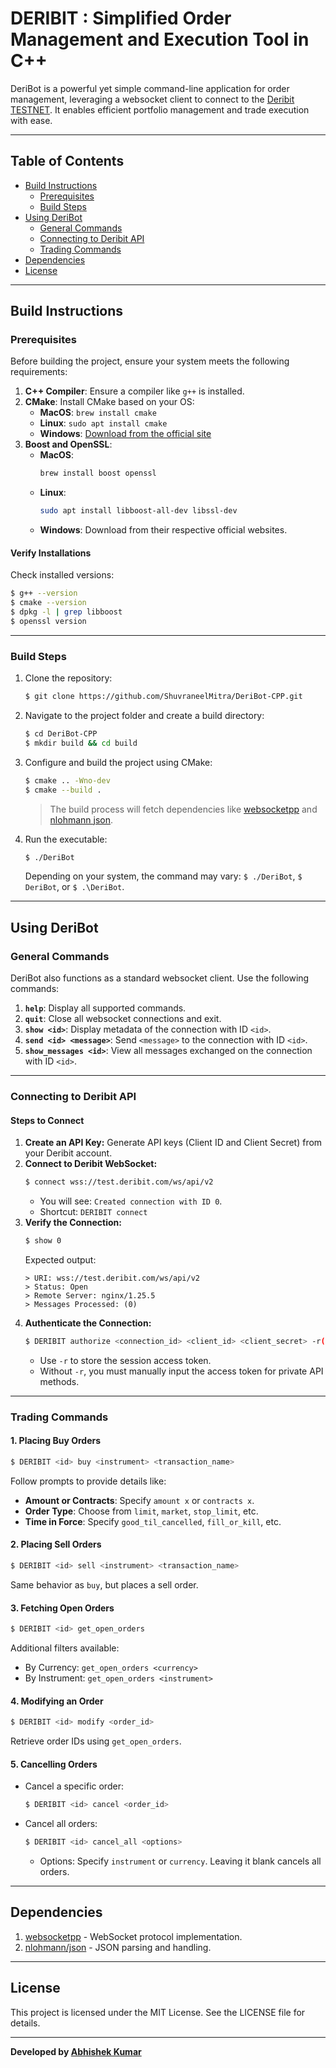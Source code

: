 # **DERIBIT** : Simplified Order Management and Execution Tool in C++

DeriBot is a powerful yet simple command-line application for order management, leveraging a websocket client to connect to the [Deribit TESTNET](https://test.deribit.com). It enables efficient portfolio management and trade execution with ease.

---

## **Table of Contents**
- [Build Instructions](#build-instructions)
  - [Prerequisites](#prerequisites)
  - [Build Steps](#build-steps)
- [Using DeriBot](#using-deribot)
  - [General Commands](#general-commands)
  - [Connecting to Deribit API](#connecting-to-deribit-api)
  - [Trading Commands](#trading-commands)
- [Dependencies](#dependencies)
- [License](#license)

---

## **Build Instructions**

### **Prerequisites**
Before building the project, ensure your system meets the following requirements:

1. **C++ Compiler**: Ensure a compiler like `g++` is installed.
2. **CMake**: Install CMake based on your OS:
   - **MacOS**: `brew install cmake`
   - **Linux**: `sudo apt install cmake`
   - **Windows**: [Download from the official site](https://cmake.org/download/)
3. **Boost and OpenSSL**:
   - **MacOS**:
     ```bash
     brew install boost openssl
     ```
   - **Linux**:
     ```bash
     sudo apt install libboost-all-dev libssl-dev
     ```
   - **Windows**: Download from their respective official websites.

#### **Verify Installations**
Check installed versions:
```bash
$ g++ --version
$ cmake --version
$ dpkg -l | grep libboost
$ openssl version
```

---

### **Build Steps**
1. Clone the repository:
   ```bash
   $ git clone https://github.com/ShuvraneelMitra/DeriBot-CPP.git
   ```
2. Navigate to the project folder and create a build directory:
   ```bash
   $ cd DeriBot-CPP
   $ mkdir build && cd build
   ```
3. Configure and build the project using CMake:
   ```bash
   $ cmake .. -Wno-dev
   $ cmake --build .
   ```
   > The build process will fetch dependencies like [websocketpp](https://github.com/zaphoyd/websocketpp) and [nlohmann json](https://github.com/nlohmann/json).

4. Run the executable:
   ```bash
   $ ./DeriBot
   ```
   Depending on your system, the command may vary: `$ ./DeriBot`, `$ DeriBot`, or `$ .\DeriBot`.

---

## **Using DeriBot**

### **General Commands**
DeriBot also functions as a standard websocket client. Use the following commands:

1. **`help`**: Display all supported commands.
2. **`quit`**: Close all websocket connections and exit.
3. **`show <id>`**: Display metadata of the connection with ID `<id>`.
4. **`send <id> <message>`**: Send `<message>` to the connection with ID `<id>`.
5. **`show_messages <id>`**: View all messages exchanged on the connection with ID `<id>`.

---

### **Connecting to Deribit API**

#### **Steps to Connect**
1. **Create an API Key:** Generate API keys (Client ID and Client Secret) from your Deribit account.
2. **Connect to Deribit WebSocket:**
   ```bash
   $ connect wss://test.deribit.com/ws/api/v2
   ```
   - You will see: `Created connection with ID 0`.
   - Shortcut: `DERIBIT connect`
3. **Verify the Connection:**
   ```bash
   $ show 0
   ```
   Expected output:
   ```plaintext
   > URI: wss://test.deribit.com/ws/api/v2
   > Status: Open
   > Remote Server: nginx/1.25.5
   > Messages Processed: (0)
   ```
4. **Authenticate the Connection:**
   ```bash
   $ DERIBIT authorize <connection_id> <client_id> <client_secret> -r(optional)
   ```
   - Use `-r` to store the session access token.
   - Without `-r`, you must manually input the access token for private API methods.

---

### **Trading Commands**

#### **1. Placing Buy Orders**
   ```bash
   $ DERIBIT <id> buy <instrument> <transaction_name>
   ```
   Follow prompts to provide details like:
   - **Amount or Contracts**: Specify `amount x` or `contracts x`.
   - **Order Type**: Choose from `limit`, `market`, `stop_limit`, etc.
   - **Time in Force**: Specify `good_til_cancelled`, `fill_or_kill`, etc.

#### **2. Placing Sell Orders**
   ```bash
   $ DERIBIT <id> sell <instrument> <transaction_name>
   ```
   Same behavior as `buy`, but places a sell order.

#### **3. Fetching Open Orders**
   ```bash
   $ DERIBIT <id> get_open_orders
   ```
   Additional filters available:
   - By Currency: `get_open_orders <currency>`
   - By Instrument: `get_open_orders <instrument>`

#### **4. Modifying an Order**
   ```bash
   $ DERIBIT <id> modify <order_id>
   ```
   Retrieve order IDs using `get_open_orders`.

#### **5. Cancelling Orders**
   - Cancel a specific order:
     ```bash
     $ DERIBIT <id> cancel <order_id>
     ```
   - Cancel all orders:
     ```bash
     $ DERIBIT <id> cancel_all <options>
     ```
     - Options: Specify `instrument` or `currency`. Leaving it blank cancels all orders.

---

## **Dependencies**
1. [websocketpp](https://github.com/zaphoyd/websocketpp) - WebSocket protocol implementation.
2. [nlohmann/json](https://github.com/nlohmann/json) - JSON parsing and handling.

---

## **License**
This project is licensed under the MIT License. See the LICENSE file for details.

---

**Developed by [Abhishek Kumar](https://www.linkedin.com/in/ctrlabhi/)**
